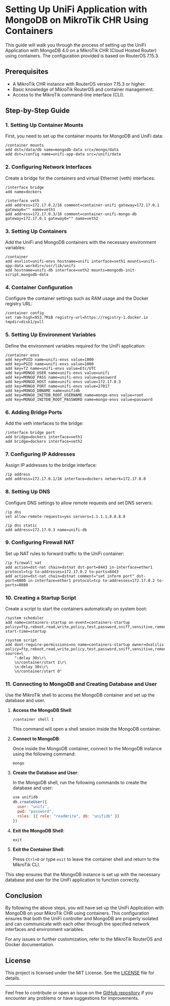 # Setting Up UniFi Application with MongoDB on MikroTik CHR Using Containers

This guide will walk you through the process of setting up the UniFi Application with MongoDB 4.0 on a MikroTik CHR (Cloud Hosted Router) using containers. The configuration provided is based on RouterOS 7.15.3.

## Prerequisites

- A MikroTik CHR instance with RouterOS version 7.15.3 or higher.
- Basic knowledge of MikroTik RouterOS and container management.
- Access to the MikroTik command-line interface (CLI).

## Step-by-Step Guide

### 1. Setting Up Container Mounts

First, you need to set up the container mounts for MongoDB and UniFi data:

```
/container mounts
add dst=/data/db name=mongodb-data src=/mongo/data
add dst=/config name=unifi-app-data src=/unifi/data
```

### 2. Configuring Network Interfaces

Create a bridge for the containers and virtual Ethernet (veth) interfaces:

```
/interface bridge
add name=dockers

/interface veth
add address=172.17.0.2/16 comment=container-unifi gateway=172.17.0.1 gateway6="" name=veth1
add address=172.17.0.3/16 comment=container-unifi-mongo-db gateway=172.17.0.1 gateway6="" name=veth2
```

### 3. Setting Up Containers

Add the UniFi and MongoDB containers with the necessary environment variables:

```
/container
add envlist=unifi-envs hostname=unifi interface=veth1 mounts=unifi-app-data workdir=/usr/lib/unifi
add hostname=unifi-db interface=veth2 mounts=mongodb-init-script,mongodb-data
```

### 4. Container Configuration

Configure the container settings such as RAM usage and the Docker registry URL:

```
/container config
set ram-high=953.7MiB registry-url=https://registry-1.docker.io tmpdir=disk1/pull
```

### 5. Setting Up Environment Variables

Define the environment variables required for the UniFi application:

```
/container envs
add key=PUID name=unifi-envs value=1000
add key=PGID name=unifi-envs value=1000
add key=TZ name=unifi-envs value=Etc/UTC
add key=MONGO_USER name=unifi-envs value=unifi
add key=MONGO_PASS name=unifi-envs value=password
add key=MONGO_HOST name=unifi-envs value=172.17.0.3
add key=MONGO_PORT name=unifi-envs value=27017
add key=MONGO_DBNAME name=unifidb
add key=MONGO_INITDB_ROOT_USERNAME name=mongo-envs value=root
add key=MONGO_INITDB_ROOT_PASSWORD name=mongo-envs value=password
```

### 6. Adding Bridge Ports

Add the veth interfaces to the bridge:

```
/interface bridge port
add bridge=dockers interface=veth1
add bridge=dockers interface=veth2
```

### 7. Configuring IP Addresses

Assign IP addresses to the bridge interface:

```
/ip address
add address=172.17.0.1/16 interface=dockers network=172.17.0.0
```

### 8. Setting Up DNS

Configure DNS settings to allow remote requests and set DNS servers:

```
/ip dns
set allow-remote-requests=yes servers=1.1.1.1,8.8.8.8

/ip dns static
add address=172.17.0.3 name=unifi-db
```

### 9. Configuring Firewall NAT

Set up NAT rules to forward traffic to the UniFi container:

```
/ip firewall nat
add action=dst-nat chain=dstnat dst-port=8443 in-interface=ether1 protocol=tcp to-addresses=172.17.0.2 to-ports=8443
add action=dst-nat chain=dstnat comment="set inform port" dst-port=8080 in-interface=ether1 protocol=tcp to-addresses=172.17.0.2 to-ports=8080
```

### 10. Creating a Startup Script

Create a script to start the containers automatically on system boot:

```
/system scheduler
add name=containers-startup on-event=containers-startup policy=ftp,reboot,read,write,policy,test,password,sniff,sensitive,romon start-time=startup

/system script
add dont-require-permissions=no name=containers-startup owner=dvalilis policy=ftp,reboot,read,write,policy,test,password,sniff,sensitive,romon source=\
    ":delay 30s\r\
    \n/container/start 1\r\
    \n:delay 30s\r\
    \n/container/start 0"
```
### 11. Connecting to MongoDB and Creating Database and User

Use the MikroTik shell to access the MongoDB container and set up the database and user.

1. **Access the MongoDB Shell**:

    ```shell
    /container shell 1
    ```

    This command will open a shell session inside the MongoDB container.

2. **Connect to MongoDB**:

    Once inside the MongoDB container, connect to the MongoDB instance using the following command:

    ```shell
    mongo
    ```

3. **Create the Database and User**:

    In the MongoDB shell, run the following commands to create the database and user:

    ```javascript
    use unifidb
    db.createUser({
      user: "unifi",
      pwd: "password",
      roles: [{ role: "readWrite", db: "unifidb" }]
    })
    ```

4. **Exit the MongoDB Shell**:

    ```shell
    exit
    ```

5. **Exit the Container Shell**:

    Press `Ctrl+D` or type `exit` to leave the container shell and return to the MikroTik CLI.

This step ensures that the MongoDB instance is set up with the necessary database and user for the UniFi application to function correctly.



## Conclusion

By following the above steps, you will have set up the UniFi Application with MongoDB on your MikroTik CHR using containers. This configuration ensures that both the UniFi controller and MongoDB are properly isolated and can communicate with each other through the specified network interfaces and environment variables. 

For any issues or further customization, refer to the MikroTik RouterOS and Docker documentation.

## License

This project is licensed under the MIT License. See the [LICENSE](LICENSE) file for details.

---

Feel free to contribute or open an issue on the [GitHub repository](https://github.com/your-repo-link) if you encounter any problems or have suggestions for improvements.
